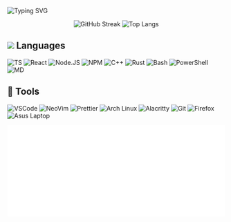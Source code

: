![Typing SVG](https://readme-typing-svg.herokuapp.com?size=40&duration=2500&vCenter=true&width=1000&height=100&lines=Hello+I'm+kamack38;Hello+I'm+Frontend+Web+Developer;Hello+I'm+Powershell+Developer)

<div align="center">

![GitHub Streak](https://github-readme-streak-stats.herokuapp.com?user=kamack38&theme=onedark&hide_border=true&date_format=M%20j%5B%2C%20Y%5D&background=282C3400)
![Top Langs](https://github-readme-stats.vercel.app/api/top-langs/?username=kamack38&layout=compact)

</div>

## <img src = "https://media2.giphy.com/media/QssGEmpkyEOhBCb7e1/giphy.gif?cid=ecf05e47a0n3gi1bfqntqmob8g9aid1oyj2wr3ds3mg700bl&rid=giphy.gif" width = 28px> Languages

![TS](https://img.shields.io/badge/TypeScript-007ACC?style=for-the-badge&logo=typescript&logoColor=white)
![React](https://img.shields.io/badge/React-20232A?style=for-the-badge&logo=react&logoColor=61DAFB)
![Node.JS](https://img.shields.io/badge/Node.js-339933?style=for-the-badge&logo=nodedotjs&logoColor=white)
![NPM](https://img.shields.io/badge/npm-CB3837?style=for-the-badge&logo=npm&logoColor=white)
![C++](https://img.shields.io/badge/C%2B%2B-00599C?style=for-the-badge&logo=c%2B%2B&logoColor=white)
![Rust](https://img.shields.io/badge/Rust-e43717?style=for-the-badge&logo=rust&logoColor=white)
![Bash](https://img.shields.io/badge/Bash-121011?style=for-the-badge&logo=gnu-bash&logoColor=white)
![PowerShell](https://img.shields.io/badge/powershell-5391FE?style=for-the-badge&logo=powershell&logoColor=white)
![MD](https://img.shields.io/badge/Markdown-000000?style=for-the-badge&logo=markdown&logoColor=white)

## 🔧 Tools

![VSCode](https://img.shields.io/badge/VS_Code-0078D4?style=for-the-badge&logo=visual%20studio%20code&logoColor=white)
![NeoVim](https://img.shields.io/badge/NeoVim-%2357A143.svg?&style=for-the-badge&logo=neovim&logoColor=white)
![Prettier](https://img.shields.io/badge/prettier-1A2C34?style=for-the-badge&logo=prettier&logoColor=F7BA3E)
![Arch Linux](https://img.shields.io/badge/Arch_Linux-1793D1?style=for-the-badge&logo=arch-linux&logoColor=white)
![Alacritty](https://img.shields.io/badge/alacritty-F46D01?style=for-the-badge&logo=alacritty&logoColor=white)
![Git](https://img.shields.io/badge/GIT-E44C30?style=for-the-badge&logo=git&logoColor=white)
![Firefox](https://img.shields.io/badge/Firefox-FF7139?style=for-the-badge&logo=Firefox-Browser&logoColor=white)
![Asus Laptop](https://img.shields.io/badge/asus%20laptop-000000?style=for-the-badge&logo=asus&logoColor=white)

<div align="center">

![Metrics](github-metrics.svg)

</div>
